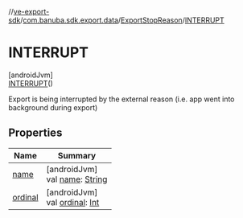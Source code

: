 //[ve-export-sdk](../../../../index.md)/[com.banuba.sdk.export.data](../../index.md)/[ExportStopReason](../index.md)/[INTERRUPT](index.md)

# INTERRUPT

[androidJvm]\
[INTERRUPT](index.md)()

Export is being interrupted by the external reason (i.e. app went into background during export)

## Properties

| Name | Summary |
|---|---|
| [name](../-c-a-n-c-e-l/index.md#-372974862%2FProperties%2F545878494) | [androidJvm]<br>val [name](../-c-a-n-c-e-l/index.md#-372974862%2FProperties%2F545878494): [String](https://kotlinlang.org/api/latest/jvm/stdlib/kotlin/-string/index.html) |
| [ordinal](../-c-a-n-c-e-l/index.md#-739389684%2FProperties%2F545878494) | [androidJvm]<br>val [ordinal](../-c-a-n-c-e-l/index.md#-739389684%2FProperties%2F545878494): [Int](https://kotlinlang.org/api/latest/jvm/stdlib/kotlin/-int/index.html) |
